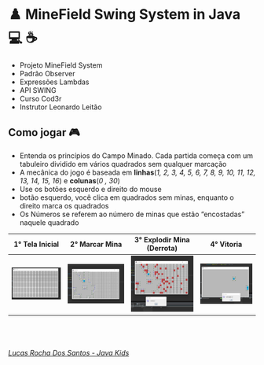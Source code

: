 # :chess_pawn: MineField Swing System in Java :computer: :coffee:

- Projeto MineField System 
 - Padrão Observer
 - Expressões Lambdas
 - API SWING
 - Curso Cod3r
 - Instrutor Leonardo Leitão


## Como jogar :video_game:

- Entenda os princípios do Campo Minado. Cada partida começa com um tabuleiro dividido em vários quadrados sem qualquer marcação
- A mecânica do jogo é baseada em **linhas**(_1, 2, 3, 4, 5, 6, 7, 8, 9, 10, 11, 12, 13, 14, 15, 16_) e **colunas**(_0 , 30_)
- Use os botões esquerdo e direito do mouse
- botão esquerdo, você clica em quadrados sem minas, enquanto o direito marca os quadrados
- Os Números se referem ao número de minas que estão “encostadas” naquele quadrado



| 1° Tela Inicial  | 2° Marcar Mina  | 3° Explodir Mina (Derrota) | 4° Vitoria  |
|---|---|---|---|
| ![Screenshot_1](https://github.com/MRLRSX/MineField-System-2.0/blob/main/fotos/ft01.jpg)  | ![Screenshot_1](https://github.com/MRLRSX/MineField-System-2.0/blob/main/fotos/ft02.jpg)  | ![Screenshot_1](https://github.com/MRLRSX/MineField-System-2.0/blob/main/fotos/ft03.jpg) | ![image](https://github.com/MRLRSX/MineField-System-2.0/blob/main/fotos/ft04.jpg)  |

<br><br>

###### [Lucas Rocha Dos Santos - Java Kids](https://www.linkedin.com/in/lrdns/)

